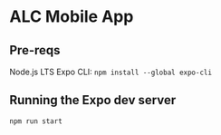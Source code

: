 # ALC Mobile App

## Pre-reqs
Node.js LTS
Expo CLI: ```npm install --global expo-cli```

## Running the Expo dev server
```npm run start```


